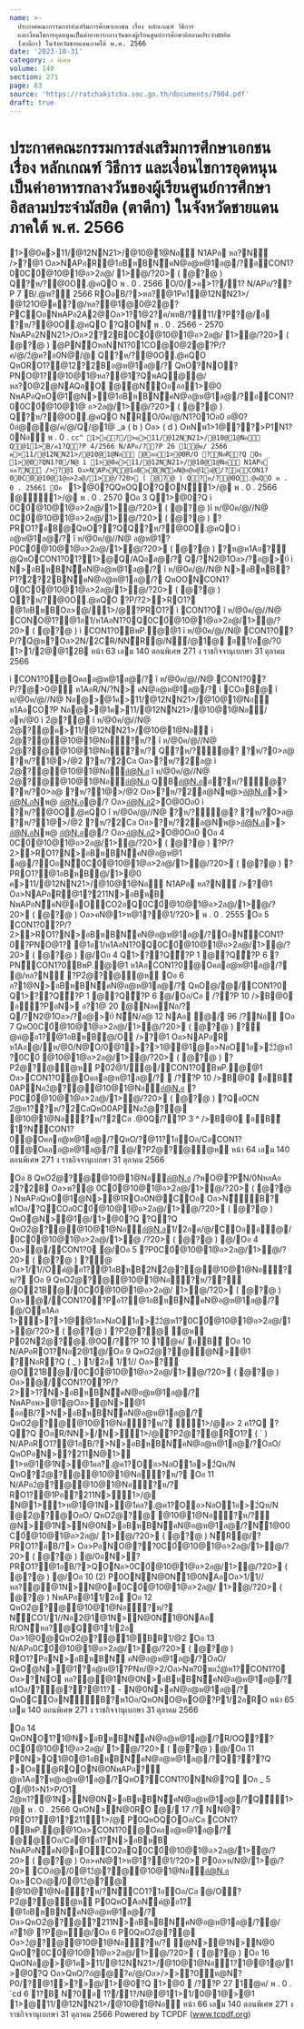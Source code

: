 ```yaml
---
name: >-
  ประกาศคณะกรรมการส่งเสริมการศึกษาเอกชน เรื่อง หลักเกณฑ์ วิธีการ
  และเงื่อนไขการอุดหนุนเป็นค่าอาหารกลางวันของผู้เรียนศูนย์การศึกษาอิสลามประจำมัสยิด
  (ตาดีกา) ในจังหวัดชายแดนภาคใต้ พ.ศ. 2566
date: '2023-10-31'
category: ง พิเศษ
volume: 140
section: 271
page: 63
source: 'https://ratchakitcha.soc.go.th/documents/7904.pdf'
draft: true
---
```


# ประกาศคณะกรรมการส่งเสริมการศึกษาเอกชน เรื่อง หลักเกณฑ์ วิธีการ และเงื่อนไขการอุดหนุนเป็นค่าอาหารกลางวันของผู้เรียนศูนย์การศึกษาอิสลามประจำมัสยิด (ตาดีกา) ในจังหวัดชายแดนภาคใต้ พ.ศ. 2566

1>@0ค>11/@12NN21>/@10@1@Nอ N1APอ หล?N์ />?@1 Oล>NAPอR@1อBหBN็คN@อ@ห@1ล@/?อCON1?00C0์@10@1@อ>2ล@/ 1>ํ@/?20> ( @?@ ) Q?ห/?@0O.@คQO พ . 0 . 2566 O/0/>ค>1?/1? N/APอ/??P 7 B/.@พ?์ 2566 ROอB/?>หล?@1Pค1@12NN21>/ @121O@ค?@/หล?@1@0@2@?PCOอNพAPอ2A2@Oล>1?1@2?ค/พหB/?11/?P?@/อ ?ห/?@0O.@คQO ?QONี พ . 0 . 2566 - 2570 NพAPอ2NN21>/Oล>2?2B0C0์@10@1@อ>2ล@/ 1>ํ@/?20> ( @?@ ) @PN็OหลNN1?01CO@0@2@?P/?ค/@/2ํ@ค?อ0N@/@ Q?ห/?@0O.@คQO QหORO1?@12?2Bอ@ห@1ล@/? QหO?NO?PNO@1?@10@1@หล?@1?QพAQ@@/หล?0@2@NAQอO @ํ@N็Oอออ1>@0 NพAPอQหO@1ํ@N>@1อBหBN็คN@อ@ห@1ล@/?อCON1?00C0์@10@1@ อ>2ล@/1>ํ@/?20> ( @?@ ) Q?ห/?@0O.@คQO N็RO/0ค/@/N1?01Oอ0 อ@0?0อํ@@@/ค/@/Q/@1@ _a ( b ) Oล> ( d ) OหNพ1>1@??>P1N1?0Nอ พ . 0 . `cc^ 1>อ?/>ค>11/@12NN21>/@10@1@Nอ Q@11>B/ค1?Q?P 4/2566 N/APอ/??P 26 1@ค/ 2566 ค>11/@12NN21>/@10@1@Nอ @ออ1>@0R/O ?NอR?Q Oอ _ 1>@0?QN1?0/N@ ì 1>@0ค>11/@12NN21>/@10@1@Nอ N1APอ หล?N์ />?@1 Oล>NAPอR@1อBหBN็คN@อ@ห@1ล@/?อCON1?00C0์@10@1@อ>2ล@/1>ํ@/?20> ( @?@ ) Q?ห/?@0O.@คQO พ . 0 . 2566î Oอ ` 1>@0?QQหOQO?QONี1>/@ พ . 0 . 2566 @ี1>/@ พ . 0 . 2570 Oอ 3 Q1>@0?Q ì 0C0์@10@1@อ>2ล@/1>ํ@/?20> ( @?@ )î ห/@0ค/@//N@ 0C0์@10@1@อ>2ล@/1>ํ@/?20> ( @?@ ) ?PRO1?อB@QหO??QQ?ห/?@0O.@คQO ì อ@ห@1ล@/? î ห/@0ค/@//N@ อ@ห@1?P0C0์@10@1@อ>2ล@/1>ํ@/?20> ( @?@ ) ?ห@ห1Aอ?ํ@QหOCON1?01?1>@Q/AQอล@/? Q/?N2@1์Oล>/?อ@>0์ ì N>อBหBN็คN@อ@ห@1ล@/? î ห/@0ค/@//N@ N>อBหB?P1?2?2BN็คN@อ@ห@1ล@/? QหOONCON1?00C0์@10@1@อ>2ล@/1>ํ@/?20> ( @?@ ) Q?ห/?@0O.@คQO ?P/?2>>RO1? @1อBหBOล>@/1>/@?PRO1? ì CON1?0 î ห/@0ค/@//N@ CONO@1?@1อ1/ห1AอN1?0Q0C0์@10@1@อ>2ล@/1>ํ@/?20> ( @?@ ) ì CON1?0BพP.@@1 î ห/@0ค/@//N@ CON1?0?P/?Qํ@ห?Oล>2N/2CR/NN็R@/N์/@1@ อ1/อ@/?0 1>1/2@@12B หน้า 63 เลม 140 ตอนพิเศษ 271 ง ราชกิจจานุเบกษา 31 ตุลาคม 2566

ì CON1?0@Oคลอ@ห@1ล@/? î ห/@0ค/@//N@ CON1?0?P/?@>0@ ห1AอR/N/?N> คN@อ@ห@1ล@/? ì COอB@ î ห/@0ค/@//N@ Nล@>@1ค>11/@12NN21>/@10@1@Nอ ห1AอCO?P Nล@>@1ค>11/@12NN21>/@10@1@Nอ/อห/@0 ì 2ํ@?@ î ห/@0ค/@//N@ 2ํ@?@ค>11/@12NN21>/@10@1@Nอ ì 2ํ@?@@10@1@Nอ?ห/? î ห/@0ค/@//N@ 2ํ@?@@10@1@Nอ?ห/? Q?ห/?ั@? ?ห/?0>ล@ ?ห/?1@>/@2 ?ห/?2Cล Oล>?ห/?2ล@ ì 2ํ@?@@10@1@Nออํ@N.อ î ห/@0ค/@//N@ 2ํ@?@@10@1@Nออํ@N.อ QBอํ@N.ออ?ห/?ั@? ?ห/?0>ล@ ?ห/?1@>/@2 Oล>?ห/?2ล@Nพ@>อํ@N.อ>> อํ@N.อNพ@ อํ@N.อ@/? Oล>อํ@N.อ2>O@0Oอ0 ì ?ห/?@0O.@คQO î ห/@0ค/@//N@ ?ห/?ั@? ?ห/?0>ล@ ?ห/?1@>/@2 ?ห/?2Cล Oล>?ห/?2ล@Nพ@>อํ@N.อ>> อํ@N.อNพ@ อํ@N.อ@/? Oล>อํ@N.อ2>O@0Oอ0 Oอ 4 0C0์@10@1@อ>2ล@/1>ํ@/?20> ( @?@ ) ?P/?2>>RO1?N>อBหBN็คN@อ@ห@1 ล@/?OอN็0C0์@10@1@อ>2ล@/1>ํ@/?20> ( @?@ ) ?PRO1?@1อBหB@/1>@0 ค>11/@12NN21>/@10@1@Nอ N1APอ หล?N์ />?@1 Oล>NAPอR@1?211N>อBหB NพAPอN็คN@อOCO2อQ0C0์@10@1@อ>2ล@/1>ํ@/?20> ( @?@ ) Oล>คN@1>ห@1?@1/?20> พ . 0 . 2555 Oอ 5 CON1?0?P/?2>>RO1?N>อBหBN็คN@อ@ห@1ล@/?OอN็CON1?0?PNO@1? @1อ1/ห1AอN1?0Q0C0์@10@1@อ>2ล@/1>ํ@/?20> ( @?@ ) @/Oอ 4 Q1>??Qี?P 1 @?Qี?P 6 ?PN็CON1?0BพP.@@1 ห1AอCON1?0@Oคลอ@ห@1ล@/? @/หล?N์ ?P2ํ@?@ํ@ห Oอ 6 อ?1@N>อBหBN็คN@อ@ห@1ล@/? QหO@/ํ@/CON1?0 Q1>??Qี?P 1 @?Qี?P 6 @/Oอ/Cล  /??P 10 />B@0 อี?PอN> อ?1@ 20 @NอคNอ/? Q/?N2@1์Oล>/?อ@>0์ N็N/ล@ 12 NAอ ํ@/ 96 /?Nอี Oอ 7 QหO0C0์@10@1@อ>2ล@/1>ํ@/?20> ( @?@ ) ?ํ@คํ@อ1?@1อBหB@/O />?@1 Oล>NAPอR ห1Aอ@/ห/@0/N@O/0@1>?>1@@1@อ>NลO1อ>2์2ํ@ห1?0C0์ @10@1@อ>2ล@/1>ํ@/?20> ( @?@ ) ?P2ํ@?@ํ@ห P02ํ@1/ํ@/CON1?0BพP.@@1 Oล>CON1?0@Oคลอ@ห@1ล@/?  /??P 10 />B@0 อBี 0APNอ2ํ@?@@10@1@Nออํ@N.อ ?P0C0์@10@1@อ>2ล@/1>ํ@/?20> ( @?@ ) ?Qอ0CN 2ํ@ห1??ห/?2CลQหO0APNอ2ํ@?@ @10@1@Nอ?ห/?2Cล .@0Q/??P 3 ^ />B@0 อBี 1?N็CON1?0@Oคลอ@ห@1ล@/?QหO/?@11?1อOอ/CลCON1?0@Oคลอ@ห@1ล@/? @/?P2ํ@?@ํ@ห หน้า 64 เลม 140 ตอนพิเศษ 271 ง ราชกิจจานุเบกษา 31 ตุลาคม 2566

Oอ 8 QหO2ํ@?@@10@1@Nออํ@N.อ /?หO@?PN/0NหลAอ 2?2B Oล>พ?@ 0C0์@10@1@อ>2ล@/1>ํ@/?20> ( @?@ ) NพAPอQหO@1ํ@N>@1ROอ0N@COอ Oล>N็ัB? พ1Oอ/?QCOล0C0์@10@1@อ>2ล@/1>ํ@/?20> ( @?@ ) QหOํ@N>@1@/1>@0?Q ?Q?Q QหO2ํ@?@@10@1@Nออํ@N.อ1/2อค/@/COออํ@/0C0์@10@1@อ>2ล@/1>ํ@ /?20> ( @?@ ) @/Oอ 4 Oล>ํ@/CON1?0 @/Oอ 5 ?P0C0์@10@1@อ>2ล@/1>ํ@/?20> ( @?@ ) ?ํ@ Oล>1/1//Oคํ@อ1?@1อBหB2N2ํ@?@@10@1@Nอ?ห/? Oอ 9 QหO2ํ@?@@10@1@Nอ?ห/??ํ@O21Bํ@/0C0์@10@1@อ>2ล@/ 1>ํ@/?20> ( @?@ ) Oล>ํ@/CON1?0?Pอ1?@1อBหBN็คN@อ@ห@1ล@/? @/Oห1Aอ 1>>?>1@@1อ>NลO1อ>2์2ํ@ห1?0C0์@10@1@อ>2ล@/1>ํ@/?20> ( @?@ ) ?P2ํ@?@ ํ@ห P02N2ํ@?@.@0Q/??P 10 1@ค/ อBี Oอ 10 N/APอRO1?Nอ2@1@/Oอ 9 QหO2ํ@?@ํ@N>@1 ?NอR?Q ( _ ) 1/2อ 1/1// Oล>?ํ@O21Bํ@/0C0์@10@1@อ>2ล@/1>ํ@/?20> ( @?@ ) Oล>ํ@/CON1?0?P/?2>>1?N>อBหBN็คN@อ@ห@1ล@/? NพAPอพ>@1@Oล>ํ@N>@1 ออB/?>N>อBหBN็คN@อ@ห@1ล@/? QหO2ํ@?@@10@1@Nอ?ห/? ี1>/@ล> 2 ค1?Q ?Q?Q OอR/NN>/N>1>/@?P2ํ@?@RO1? ( ` ) N/APอRO1?@1อB/?>N>อBหBN็คN@อ@ห@1ล@/?OลO/ QหOPอN>?211N@1> 1>ห@1@1N>@1คล?.@ค1?Oอ>NลO1อ>2์Qห/N QหO?2ํ@?@@10@1@Nอ?ห/? Oอ 11 N/APอ2ํ@?@@10@1@Nอ?ห/? RO1?@1Pอ?211N>1>/@ N@1>1>ห@1@1N>@1คล?.@ค1?Oอ>NลO1อ>2์Qห/N @2ํ@?@OลO/ QหO2ํ@?@ @10@1@Nอ?ห/?ํ@N>@1N>N@0N>อBหBN็คN@อ@ห@1ล@/?N็1@00C0์@10@1@อ>2ล@/ 1>ํ@/?20> ( @?@ ) N็R@/?PRO1?อB/?> Oล>PอNO@??0C0์@10@1@อ>2ล@/1>ํ@/?20> ( @?@ ) @/0อN>?PRO1?@1อB/?>QONล>0C0์@10@1@อ>2ล@/1>ํ@/?20> ( @?@ ) @/Oอ 10 (2) P0ONN@0N็1@0NAอOล>1/1//หล?@@1N>N@0อ0C0์@10@1@อ>2ล@/ 1>ํ@/?20> ( @?@ ) NพAPอ@11/2อ Oอ 12 QหO2ํ@?@@10@1@Nอ?ห/? N็CO1/1//Nอ2@1@1N>N@0N็1@0NAอ R/ON็หล?@Q@11/2อ Oล>1@0@QหO2ํ@?@1@BR1/@2 Oอ 13 N/APอ0C0์@10@1@อ>2ล@/1>ํ@/?20> ( @?@ ) RO1?PอN>อBหBN็ คN@อ@ห@1ล@/?OลO/ QหOํ@N>@1?อ@ห@1?PNห/@>2/Oล>Nพ?0พอ2ํ@ห1?CON1?0 Oล>?NO หล?@@1N@0N>อBหBN็คN@อ@ห@1ล@/? พ1Oอ/?ํ@??@11? - N@0N>คN@อ@ห@1ล@/? QหOCOอN็ัB?พ1Oอ/QหONO@หO@?P1/2อRO หน้า 65 เลม 140 ตอนพิเศษ 271 ง ราชกิจจานุเบกษา 31 ตุลาคม 2566

Oอ 14 QหONO1?1@N>อBหBN็คN@อ@ห@1ล@/?R/OQ??0C0์@10@1@อ>2ล@/ 1>ํ@/?20> ( @?@ ) @/Oอ 11 P0N>Q1@0@1อBหBN็คN@อ@ห@1ล@/?Q???Q >Oอํ@RQON@0NพAPอ?ํ@ห1Aอ?ห@อ@ห@1ล@/?QหO?CON1?0NN@?Q Oอ _ 5 Q/@1>N1>P/O1 2ํ@ห1?@1N>N@0N>อBหBN็คN@อ@ห@1ล@/?Qี1>/@ พ . 0 . 2566 QหON>N@0RO ํ@/ 17 /? NN@?PRO1?@1?2111>/@ P0QหOQOOอ/Cล CON1?0BพP.@@1Oล>CON1?0@Oคลอ@ห@1ล@/? @@Oอ/Cล@1อ1?N>อBหB NพAPอN็คN@อOCO2อQ0C0์@10@1@อ>2ล@/1>ํ@/?20> ( @?@ ) Oล>คN@1>ห@1?@1/?20> P0อ>ห/N@/1>ํ@/?20> COอํ@/0@12ํ@?@@10@1@Nออํ@N.อ Oล>COอํ@/0@12ํ@?@ @10@1@Nอ?ห/?N็CO1?1อOอ/Cล @/O?P2ํ@?@ํ@ห P0QหOAอN็คํ@อ1? @1อBหBN็คN@อ@ห@1ล@/? Oล>QหO2ํ@?@?211N>อBหBN็คN@อ@ห@1ล@/?@/อ?1@ ?Pํ@ห@/Oอ 6 P0QหO2ํ@?@ Oล>2ํ@?@@10@1@Nอ?ห/? ํ@N>@1N>N@0 QหO?0C0์@10@1@อ>2ล@/1>ํ@/?20> ( @?@ ) Oอ 16 QหONล@>@1ค>11/@12NN21>/@10@1@Nอ1?1@@1@/1>@0?Q Oล>QหO/?อํ@@?ค/@/Oล>/>>?0ัห@N?P0/?@1>?>@/1>@0?Q 1>@0  /??P 27 1@ค/ พ . 0 . `cd 6 1?B N?0อ 1?/1?/N@@11>1/0@1@>@1 1>@11/@12NN21>/@10@1@Nอ หน้า 66 เลม 140 ตอนพิเศษ 271 ง ราชกิจจานุเบกษา 31 ตุลาคม 2566 Powered by TCPDF (www.tcpdf.org)
